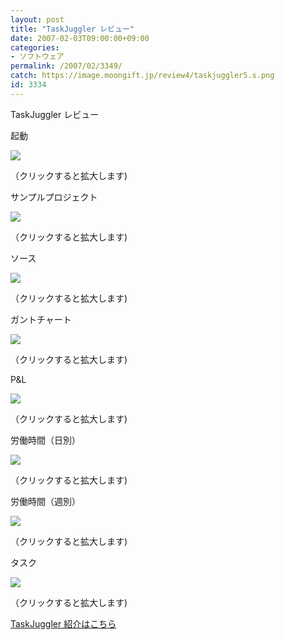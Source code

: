 ```yaml
---
layout: post
title: "TaskJuggler レビュー"
date: 2007-02-03T09:00:00+09:00
categories:
- ソフトウェア
permalink: /2007/02/3349/
catch: https://image.moongift.jp/review4/taskjuggler5.s.png
id: 3334
---
```

TaskJuggler レビュー  
<!--more-->

起動

  

[![](https://image.moongift.jp/review4/taskjuggler1.s.png)](https://image.moongift.jp/review4/taskjuggler1.png)  
  
（クリックすると拡大します)

  

サンプルプロジェクト

  

[![](https://image.moongift.jp/review4/taskjuggler2.s.png)](https://image.moongift.jp/review4/taskjuggler2.png)  
  
（クリックすると拡大します)

  

ソース

  

[![](https://image.moongift.jp/review4/taskjuggler3.s.png)](https://image.moongift.jp/review4/taskjuggler3.png)  
  
（クリックすると拡大します)

  

ガントチャート

  

[![](https://image.moongift.jp/review4/taskjuggler4.s.png)](https://image.moongift.jp/review4/taskjuggler4.png)  
  
（クリックすると拡大します)

  

P&L

  

[![](https://image.moongift.jp/review4/taskjuggler5.s.png)](https://image.moongift.jp/review4/taskjuggler5.png)  
  
（クリックすると拡大します)

  

労働時間（日別）

  

[![](https://image.moongift.jp/review4/taskjuggler6.s.png)](https://image.moongift.jp/review4/taskjuggler6.png)  
  
（クリックすると拡大します)

  

労働時間（週別）

  

[![](https://image.moongift.jp/review4/taskjuggler7.s.png)](https://image.moongift.jp/review4/taskjuggler7.png)  
  
（クリックすると拡大します)

  

タスク

  

[![](https://image.moongift.jp/review4/taskjuggler8.s.png)](https://image.moongift.jp/review4/taskjuggler8.png)  
  
（クリックすると拡大します)

  

[TaskJuggler 紹介はこちら](http://oss.moongift.jp/intro/i-3348.html)

